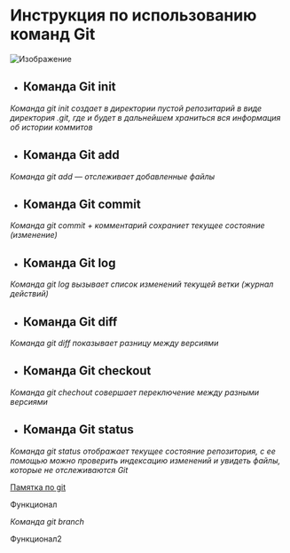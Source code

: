 # Инструкция по использованию команд Git
![Изображение](Git.jpg)

* ## **Команда Git init**

*Команда git init создает в директории пустой репозитарий в виде директория
.git, где и будет в дальнейшем храниться вся информация об истории коммитов*

* ## **Команда Git add**

*Команда git add — отслеживает добавленные файлы*

* ## **Команда Git commit**

*Команда git commit + комментарий  сохраниет текущее состояние (изменение)*


* ## **Команда Git log**

*Команда git log вызывает список изменений текущей ветки (журнал действий)*

* ## **Команда Git diff**

*Команда git diff показывает разницу между версиями*

* ## **Команда Git checkout**

*Команда git chechout совершает переключение между разными версиями*

* ## **Команда Git status**

*Команда git status отображает текущее состояние репозитория, с ее помощью можно проверить индексацию изменений и увидеть файлы, которые не отслеживаются Git*

[Памятка по git ](https://habr.com/ru/post/541258/)

Функционал


*Команда git branch*

Функционал2